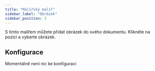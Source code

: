 ```yaml
---
title: "Malířský malíř"
sidebar_label: "Obrázek"
sidebar_position: 3
---
```


S tímto malířem můžete přidat obrázek do svého dokumentu. Klikněte na pozici a vyberte obrázek.

## Konfigurace

Momentálně není nic ke konfiguraci

